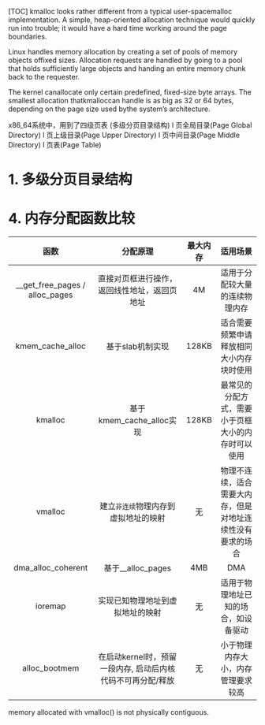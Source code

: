 [TOC]
kmalloc looks rather different from a typical user-spacemalloc implementation.
A simple, heap-oriented allocation technique would quickly run into trouble;
it would have a hard time working around the page boundaries.

Linux handles memory allocation by creating a set of pools of memory objects offixed sizes.
Allocation requests are handled by going to a pool that holds sufficiently large objects and
handing an entire memory chunk back to the requester.

The kernel canallocate  only certain predefined,  fixed-size byte  arrays.
The  smallest  allocation  thatkmalloccan handle is as big as 32 or 64 bytes, depending on the page size used bythe system’s architecture.

x86_64系统中，用到了四级页表 (多级分页目录结构)
l  页全局目录(Page Global Directory)
l  页上级目录(Page Upper Directory)
l  页中间目录(Page Middle Directory)
l  页表(Page Table)
# 1. 多级分页目录结构


# 4. 内存分配函数比较
| 函数 | 分配原理 | 最大内存 | 适用场景 |
| :-: | :-: | :-: | :-: |
| __get_free_pages / alloc_pages | 直接对页框进行操作，返回线性地址，返回页地址 | 4M | 适用于分配较大量的连续物理内存 |
| kmem_cache_alloc | 基于slab机制实现 | 128KB | 适合需要频繁申请释放相同大小内存块时使用 |
| kmalloc | 基于kmem_cache_alloc实现 | 128KB | 	最常见的分配方式，需要小于页框大小的内存时可以使用 |
| vmalloc | 建立`非连续`物理内存到虚拟地址的映射 | 无 | 物理不连续，适合需要大内存，但是对地址连续性没有要求的场合 |
| dma_alloc_coherent | 基于__alloc_pages | 4MB | DMA |
| ioremap | 实现已知物理地址到虚拟地址的映射 | 无 | 适用于物理地址已知的场合，如设备驱动 |
| alloc_bootmem | 在启动kernel时，预留一段内存, 启动后内核代码不可再分配/释放 | 无 | 小于物理内存大小，内存管理要求较高 |


memory allocated with vmalloc() is not physically contiguous.